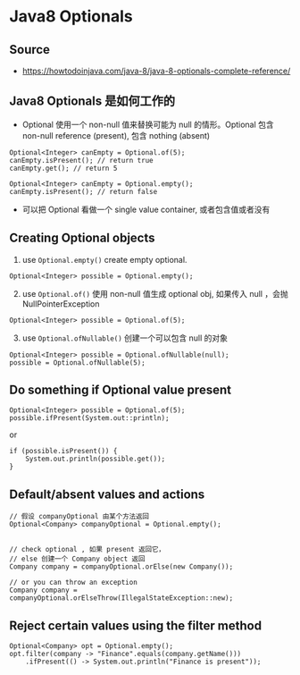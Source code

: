 # Java8 Optionals
## Source
* https://howtodoinjava.com/java-8/java-8-optionals-complete-reference/

## Java8 Optionals 是如何工作的
* Optional 使用一个 non-null 值来替换可能为 null 的情形。Optional 包含 non-null reference (present), 包含 nothing (absent)

```
Optional<Integer> canEmpty = Optional.of(5);
canEmpty.isPresent(); // return true
canEmpty.get(); // return 5

Optional<Integer> canEmpty = Optional.empty();
canEmpty.isPresent(); // return false
```

* 可以把 Optional 看做一个 single value container, 或者包含值或者没有

## Creating Optional objects
1. use `Optional.empty()` create empty optional.

```
Optional<Integer> possible = Optional.empty();
```

2. use `Optional.of()` 使用 non-null 值生成 optional obj, 如果传入 null ，会抛 NullPointerException

```
Optional<Integer> possible = Optional.of(5);
```

3. use `Optional.ofNullable()` 创建一个可以包含 null 的对象

```
Optional<Integer> possible = Optional.ofNullable(null);
possible = Optional.ofNullable(5);
```

## Do something if Optional value present

```
Optional<Integer> possible = Optional.of(5);
possible.ifPresent(System.out::println);
```

or

```
if (possible.isPresent()) {
    System.out.println(possible.get());
}
```

## Default/absent values and actions

```
// 假设 companyOptional 由某个方法返回
Optional<Company> companyOptional = Optional.empty();


// check optional , 如果 present 返回它，
// else 创建一个 Company object 返回
Company company = companyOptional.orElse(new Company());

// or you can throw an exception
Company company = companyOptional.orElseThrow(IllegalStateException::new);
```

## Reject certain values using the filter method

```
Optional<Company> opt = Optional.empty();
opt.filter(company -> "Finance".equals(company.getName()))
    .ifPresent(() -> System.out.println("Finance is present"));
```

